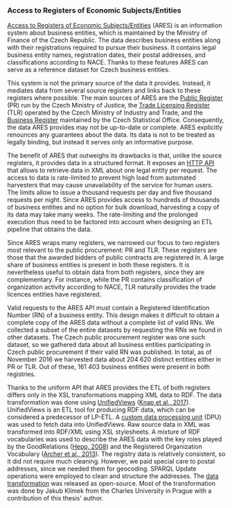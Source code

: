 ### Access to Registers of Economic Subjects/Entities

[Access to Registers of Economic Subjects/Entities](http://wwwinfo.mfcr.cz/ares/ares.html.en) (ARES) is an information system about business entities, which is maintained by the Ministry of Finance of the Czech Republic.
The data describes business entities along with their registrations required to pursue their business.
It contains legal business entity names, registration dates, their postal addresses, and classifications according to NACE. 
Thanks to these features ARES can serve as a reference dataset for Czech business entities.

This system is not the primary source of the data it provides.
Instead, it mediates data from several source registers and links back to these registers where possible.
The main sources of ARES are the [Public Register](https://or.justice.cz/ias/ui/rejstrik) (PR) run by the Czech Ministry of Justice, the [Trade Licensing Register](http://www.rzp.cz/eng/index.html) (TLR) operated by the Czech Ministry of Industry and Trade, and the [Business Register](https://www.czso.cz/csu/res/business_register) maintained by the Czech Statistical Office.
Consequently, the data ARES provides may not be up-to-date or complete.
ARES explicitly renounces any guarantees about the data.
Its data is not to be treated as legally binding, but instead it serves only an informative purpose.

The benefit of ARES that outweighs its drawbacks is that, unlike the source registers, it provides data in a structured format.
It exposes an [HTTP API](http://wwwinfo.mfcr.cz/ares/ares_xml.html.cz) that allows to retrieve data in XML about one legal entity per request.
The access to data is rate-limited to prevent high load from automated harvesters that may cause unavailability of the service for human users.
The limits allow to issue a thousand requests per day and five thousand requests per night.
Since ARES provides access to hundreds of thousands of business entities and no option for bulk download, harvesting a copy of its data may take many weeks.
The rate-limiting and the prolonged execution thus need to be factored into account when designing an ETL pipeline that obtains the data. 

Since ARES wraps many registers, we narrowed our focus to two registers most relevant to the public procurement: PR and TLR.
These registers are those that the awarded bidders of public contracts are registered in.
A large share of business entities is present in both these registers.
It is nevertheless useful to obtain data from both registers, since they are complementary.
For instance, while the PR contains classification of organization activity according to NACE, TLR naturally provides the trade licences entities have registered.

Valid requests to the ARES API must contain a Registered Identification Number (RN) of a business entity.
This design makes it difficult to obtain a complete copy of the ARES data without a complete list of valid RNs.
We collected a subset of the entire datasets by requesting the RNs we found in other datasets. 
The Czech public procurement register was one such dataset, so we gathered data about all business entities participating in Czech public procurement if their valid RN was published.
In total, as of November 2016 we harvested data about 204 620 distinct entities either in PR or TLR.
Out of these, 161 403 business entities were present in both registries.

Thanks to the uniform API that ARES provides the ETL of both registers differs only in the XSL transformations mapping XML data to RDF.
The data transformation was done using [UnifiedViews](https://unifiedviews.eu) ([Knap et al., 2017](#Knap2017)).
UnifiedViews is an ETL tool for producing RDF data, which can be considered a predecessor of LP-ETL.
A [custom data processing unit](https://github.com/mff-uk/DPUs/tree/master/dpu-domain-specific/ares) (DPU) was used to fetch data into UnifiedViews.
Raw source data in XML was transformed into RDF/XML using XSL stylesheets.
A mixture of RDF vocabularies was used to describe the ARES data with the key roles played by the GoodRelations ([Hepp, 2008](#Hepp2008)) and the Registered Organization Vocabulary ([Archer et al., 2013](#RegOrg2013)).
The registry data is relatively consistent, so it did not require much cleaning. 
However, we paid special care to postal addresses, since we needed them for geocoding.
SPARQL Update operations were employed to clean and structure the addresses.
The [data transformation](https://github.com/opendatacz/ARES2RDF) was released as open-source.
Most of the transformation was done by Jakub Klímek from the Charles University in Prague with a contribution of this thesis' author.
